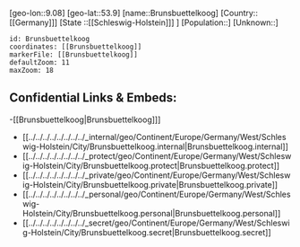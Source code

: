 ﻿---
location: [53.9,9.08]
mapzoom: [7,12] 
mapmarker: city 
type: City
tags:
- geo/City


SpocWebEntityId: 29375
isDeleted: false
confidential: public

---
[geo-lon::9.08]
[geo-lat::53.9]
[name::Brunsbuettelkoog]
[Country::[[Germany]]]
[State ::[[Schleswig-Holstein]]] ]
[Population::]
[Unknown::]


```leaflet
id: Brunsbuettelkoog
coordinates: [[Brunsbuettelkoog]]
markerFile: [[Brunsbuettelkoog]]
defaultZoom: 11 
maxZoom: 18
```


## Confidential Links & Embeds: 
-[[Brunsbuettelkoog|Brunsbuettelkoog]]] 
- [[../../../../../../../../_internal/geo/Continent/Europe/Germany/West/Schleswig-Holstein/City/Brunsbuettelkoog.internal|Brunsbuettelkoog.internal]] 
- [[../../../../../../../../_protect/geo/Continent/Europe/Germany/West/Schleswig-Holstein/City/Brunsbuettelkoog.protect|Brunsbuettelkoog.protect]] 
- [[../../../../../../../../_private/geo/Continent/Europe/Germany/West/Schleswig-Holstein/City/Brunsbuettelkoog.private|Brunsbuettelkoog.private]] 
- [[../../../../../../../../_personal/geo/Continent/Europe/Germany/West/Schleswig-Holstein/City/Brunsbuettelkoog.personal|Brunsbuettelkoog.personal]] 
- [[../../../../../../../../_secret/geo/Continent/Europe/Germany/West/Schleswig-Holstein/City/Brunsbuettelkoog.secret|Brunsbuettelkoog.secret]] 
